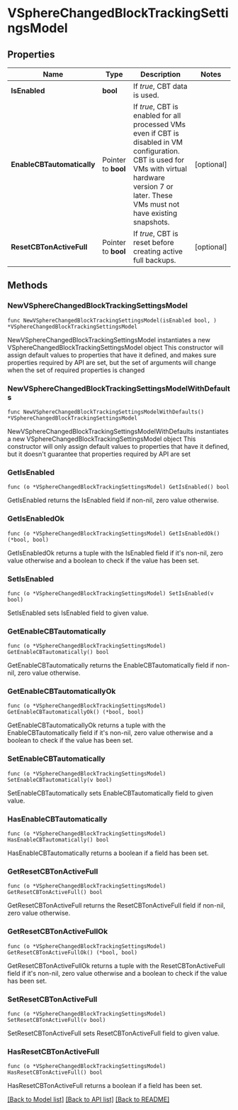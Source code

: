 # VSphereChangedBlockTrackingSettingsModel

## Properties

Name | Type | Description | Notes
------------ | ------------- | ------------- | -------------
**IsEnabled** | **bool** | If *true*, CBT data is used. | 
**EnableCBTautomatically** | Pointer to **bool** | If *true*, CBT is enabled for all processed VMs even if CBT is disabled in VM configuration. CBT is used for VMs with virtual hardware version 7 or later. These VMs must not have existing snapshots. | [optional] 
**ResetCBTonActiveFull** | Pointer to **bool** | If *true*, CBT is reset before creating active full backups. | [optional] 

## Methods

### NewVSphereChangedBlockTrackingSettingsModel

`func NewVSphereChangedBlockTrackingSettingsModel(isEnabled bool, ) *VSphereChangedBlockTrackingSettingsModel`

NewVSphereChangedBlockTrackingSettingsModel instantiates a new VSphereChangedBlockTrackingSettingsModel object
This constructor will assign default values to properties that have it defined,
and makes sure properties required by API are set, but the set of arguments
will change when the set of required properties is changed

### NewVSphereChangedBlockTrackingSettingsModelWithDefaults

`func NewVSphereChangedBlockTrackingSettingsModelWithDefaults() *VSphereChangedBlockTrackingSettingsModel`

NewVSphereChangedBlockTrackingSettingsModelWithDefaults instantiates a new VSphereChangedBlockTrackingSettingsModel object
This constructor will only assign default values to properties that have it defined,
but it doesn't guarantee that properties required by API are set

### GetIsEnabled

`func (o *VSphereChangedBlockTrackingSettingsModel) GetIsEnabled() bool`

GetIsEnabled returns the IsEnabled field if non-nil, zero value otherwise.

### GetIsEnabledOk

`func (o *VSphereChangedBlockTrackingSettingsModel) GetIsEnabledOk() (*bool, bool)`

GetIsEnabledOk returns a tuple with the IsEnabled field if it's non-nil, zero value otherwise
and a boolean to check if the value has been set.

### SetIsEnabled

`func (o *VSphereChangedBlockTrackingSettingsModel) SetIsEnabled(v bool)`

SetIsEnabled sets IsEnabled field to given value.


### GetEnableCBTautomatically

`func (o *VSphereChangedBlockTrackingSettingsModel) GetEnableCBTautomatically() bool`

GetEnableCBTautomatically returns the EnableCBTautomatically field if non-nil, zero value otherwise.

### GetEnableCBTautomaticallyOk

`func (o *VSphereChangedBlockTrackingSettingsModel) GetEnableCBTautomaticallyOk() (*bool, bool)`

GetEnableCBTautomaticallyOk returns a tuple with the EnableCBTautomatically field if it's non-nil, zero value otherwise
and a boolean to check if the value has been set.

### SetEnableCBTautomatically

`func (o *VSphereChangedBlockTrackingSettingsModel) SetEnableCBTautomatically(v bool)`

SetEnableCBTautomatically sets EnableCBTautomatically field to given value.

### HasEnableCBTautomatically

`func (o *VSphereChangedBlockTrackingSettingsModel) HasEnableCBTautomatically() bool`

HasEnableCBTautomatically returns a boolean if a field has been set.

### GetResetCBTonActiveFull

`func (o *VSphereChangedBlockTrackingSettingsModel) GetResetCBTonActiveFull() bool`

GetResetCBTonActiveFull returns the ResetCBTonActiveFull field if non-nil, zero value otherwise.

### GetResetCBTonActiveFullOk

`func (o *VSphereChangedBlockTrackingSettingsModel) GetResetCBTonActiveFullOk() (*bool, bool)`

GetResetCBTonActiveFullOk returns a tuple with the ResetCBTonActiveFull field if it's non-nil, zero value otherwise
and a boolean to check if the value has been set.

### SetResetCBTonActiveFull

`func (o *VSphereChangedBlockTrackingSettingsModel) SetResetCBTonActiveFull(v bool)`

SetResetCBTonActiveFull sets ResetCBTonActiveFull field to given value.

### HasResetCBTonActiveFull

`func (o *VSphereChangedBlockTrackingSettingsModel) HasResetCBTonActiveFull() bool`

HasResetCBTonActiveFull returns a boolean if a field has been set.


[[Back to Model list]](../README.md#documentation-for-models) [[Back to API list]](../README.md#documentation-for-api-endpoints) [[Back to README]](../README.md)


